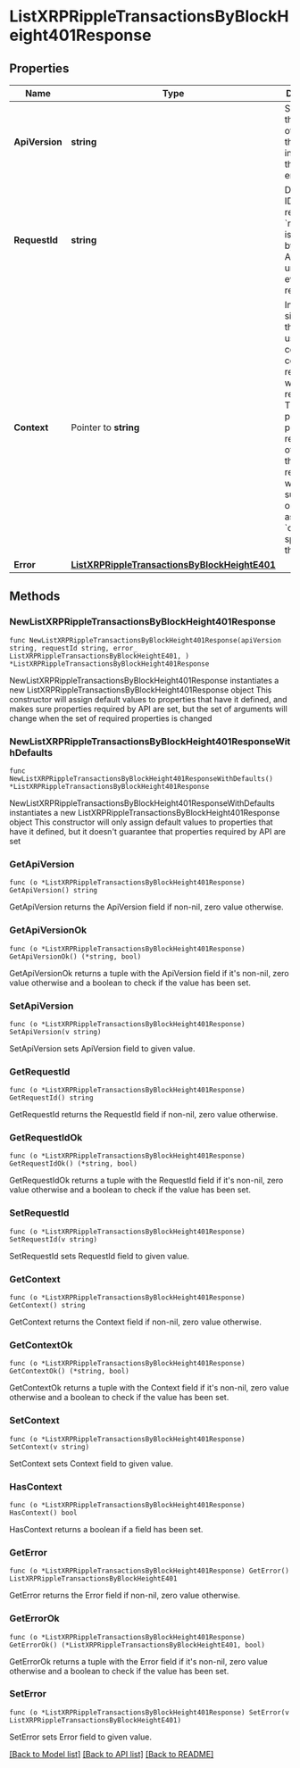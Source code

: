 # ListXRPRippleTransactionsByBlockHeight401Response

## Properties

Name | Type | Description | Notes
------------ | ------------- | ------------- | -------------
**ApiVersion** | **string** | Specifies the version of the API that incorporates this endpoint. | 
**RequestId** | **string** | Defines the ID of the request. The &#x60;requestId&#x60; is generated by Crypto APIs and it&#39;s unique for every request. | 
**Context** | Pointer to **string** | In batch situations the user can use the context to correlate responses with requests. This property is present regardless of whether the response was successful or returned as an error. &#x60;context&#x60; is specified by the user. | [optional] 
**Error** | [**ListXRPRippleTransactionsByBlockHeightE401**](ListXRPRippleTransactionsByBlockHeightE401.md) |  | 

## Methods

### NewListXRPRippleTransactionsByBlockHeight401Response

`func NewListXRPRippleTransactionsByBlockHeight401Response(apiVersion string, requestId string, error_ ListXRPRippleTransactionsByBlockHeightE401, ) *ListXRPRippleTransactionsByBlockHeight401Response`

NewListXRPRippleTransactionsByBlockHeight401Response instantiates a new ListXRPRippleTransactionsByBlockHeight401Response object
This constructor will assign default values to properties that have it defined,
and makes sure properties required by API are set, but the set of arguments
will change when the set of required properties is changed

### NewListXRPRippleTransactionsByBlockHeight401ResponseWithDefaults

`func NewListXRPRippleTransactionsByBlockHeight401ResponseWithDefaults() *ListXRPRippleTransactionsByBlockHeight401Response`

NewListXRPRippleTransactionsByBlockHeight401ResponseWithDefaults instantiates a new ListXRPRippleTransactionsByBlockHeight401Response object
This constructor will only assign default values to properties that have it defined,
but it doesn't guarantee that properties required by API are set

### GetApiVersion

`func (o *ListXRPRippleTransactionsByBlockHeight401Response) GetApiVersion() string`

GetApiVersion returns the ApiVersion field if non-nil, zero value otherwise.

### GetApiVersionOk

`func (o *ListXRPRippleTransactionsByBlockHeight401Response) GetApiVersionOk() (*string, bool)`

GetApiVersionOk returns a tuple with the ApiVersion field if it's non-nil, zero value otherwise
and a boolean to check if the value has been set.

### SetApiVersion

`func (o *ListXRPRippleTransactionsByBlockHeight401Response) SetApiVersion(v string)`

SetApiVersion sets ApiVersion field to given value.


### GetRequestId

`func (o *ListXRPRippleTransactionsByBlockHeight401Response) GetRequestId() string`

GetRequestId returns the RequestId field if non-nil, zero value otherwise.

### GetRequestIdOk

`func (o *ListXRPRippleTransactionsByBlockHeight401Response) GetRequestIdOk() (*string, bool)`

GetRequestIdOk returns a tuple with the RequestId field if it's non-nil, zero value otherwise
and a boolean to check if the value has been set.

### SetRequestId

`func (o *ListXRPRippleTransactionsByBlockHeight401Response) SetRequestId(v string)`

SetRequestId sets RequestId field to given value.


### GetContext

`func (o *ListXRPRippleTransactionsByBlockHeight401Response) GetContext() string`

GetContext returns the Context field if non-nil, zero value otherwise.

### GetContextOk

`func (o *ListXRPRippleTransactionsByBlockHeight401Response) GetContextOk() (*string, bool)`

GetContextOk returns a tuple with the Context field if it's non-nil, zero value otherwise
and a boolean to check if the value has been set.

### SetContext

`func (o *ListXRPRippleTransactionsByBlockHeight401Response) SetContext(v string)`

SetContext sets Context field to given value.

### HasContext

`func (o *ListXRPRippleTransactionsByBlockHeight401Response) HasContext() bool`

HasContext returns a boolean if a field has been set.

### GetError

`func (o *ListXRPRippleTransactionsByBlockHeight401Response) GetError() ListXRPRippleTransactionsByBlockHeightE401`

GetError returns the Error field if non-nil, zero value otherwise.

### GetErrorOk

`func (o *ListXRPRippleTransactionsByBlockHeight401Response) GetErrorOk() (*ListXRPRippleTransactionsByBlockHeightE401, bool)`

GetErrorOk returns a tuple with the Error field if it's non-nil, zero value otherwise
and a boolean to check if the value has been set.

### SetError

`func (o *ListXRPRippleTransactionsByBlockHeight401Response) SetError(v ListXRPRippleTransactionsByBlockHeightE401)`

SetError sets Error field to given value.



[[Back to Model list]](../README.md#documentation-for-models) [[Back to API list]](../README.md#documentation-for-api-endpoints) [[Back to README]](../README.md)


